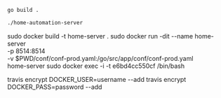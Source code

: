```bash
go build .

./home-automation-server
```

sudo docker build -t home-server .
sudo docker run -dit --name home-server \
    -p 8514:8514 \
    -v $PWD/conf/conf-prod.yaml:/go/src/app/conf/conf-prod.yaml \
    home-server
sudo docker exec -i -t e6bd4cc550cf /bin/bash


travis encrypt DOCKER_USER=username --add
travis encrypt DOCKER_PASS=password --add